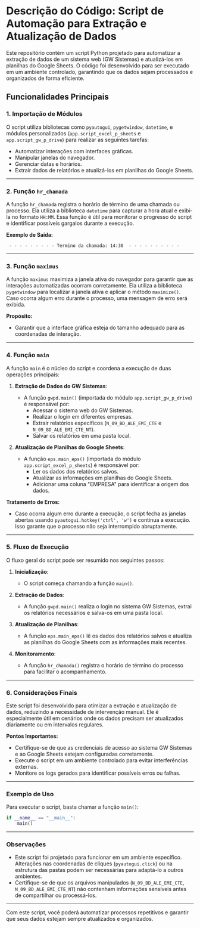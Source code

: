 # Descrição do Código: Script de Automação para Extração e Atualização de Dados

Este repositório contém um script Python projetado para automatizar a extração de dados de um sistema web (GW Sistemas) e atualizá-los em planilhas do Google Sheets. O código foi desenvolvido para ser executado em um ambiente controlado, garantindo que os dados sejam processados e organizados de forma eficiente.

## Funcionalidades Principais

### 1. **Importação de Módulos**
O script utiliza bibliotecas como `pyautogui`, `pygetwindow`, `datetime`, e módulos personalizados (`app.script_excel_p_sheets` e `app.script_gw_p_drive`) para realizar as seguintes tarefas:
- Automatizar interações com interfaces gráficas.
- Manipular janelas do navegador.
- Gerenciar datas e horários.
- Extrair dados de relatórios e atualizá-los em planilhas do Google Sheets.

---

### 2. **Função `hr_chamada`**
A função `hr_chamada` registra o horário de término de uma chamada ou processo. Ela utiliza a biblioteca `datetime` para capturar a hora atual e exibi-la no formato `HH:MM`. Essa função é útil para monitorar o progresso do script e identificar possíveis gargalos durante a execução.

**Exemplo de Saída:**
```
 - - - - - - - - - Termino da chamada: 14:30  - - - - - - - - - -
```

---

### 3. **Função `maximus`**
A função `maximus` maximiza a janela ativa do navegador para garantir que as interações automatizadas ocorram corretamente. Ela utiliza a biblioteca `pygetwindow` para localizar a janela ativa e aplicar o método `maximize()`. Caso ocorra algum erro durante o processo, uma mensagem de erro será exibida.

**Propósito:**
- Garantir que a interface gráfica esteja do tamanho adequado para as coordenadas de interação.

---

### 4. **Função `main`**
A função `main` é o núcleo do script e coordena a execução de duas operações principais:
1. **Extração de Dados do GW Sistemas**:
   - A função `gwpd.main()` (importada do módulo `app.script_gw_p_drive`) é responsável por:
     - Acessar o sistema web do GW Sistemas.
     - Realizar o login em diferentes empresas.
     - Extrair relatórios específicos (`N_09_BD_ALE_EMI_CTE` e `N_09_BD_ALE_EMI_CTE_NT`).
     - Salvar os relatórios em uma pasta local.

2. **Atualização de Planilhas do Google Sheets**:
   - A função `eps.main_eps()` (importada do módulo `app.script_excel_p_sheets`) é responsável por:
     - Ler os dados dos relatórios salvos.
     - Atualizar as informações em planilhas do Google Sheets.
     - Adicionar uma coluna "EMPRESA" para identificar a origem dos dados.

**Tratamento de Erros:**
- Caso ocorra algum erro durante a execução, o script fecha as janelas abertas usando `pyautogui.hotkey('ctrl', 'w')` e continua a execução. Isso garante que o processo não seja interrompido abruptamente.

---

### 5. **Fluxo de Execução**
O fluxo geral do script pode ser resumido nos seguintes passos:
1. **Inicialização**:
   - O script começa chamando a função `main()`.

2. **Extração de Dados**:
   - A função `gwpd.main()` realiza o login no sistema GW Sistemas, extrai os relatórios necessários e salva-os em uma pasta local.

3. **Atualização de Planilhas**:
   - A função `eps.main_eps()` lê os dados dos relatórios salvos e atualiza as planilhas do Google Sheets com as informações mais recentes.

4. **Monitoramento**:
   - A função `hr_chamada()` registra o horário de término do processo para facilitar o acompanhamento.

---

### 6. **Considerações Finais**
Este script foi desenvolvido para otimizar a extração e atualização de dados, reduzindo a necessidade de intervenção manual. Ele é especialmente útil em cenários onde os dados precisam ser atualizados diariamente ou em intervalos regulares.

**Pontos Importantes:**
- Certifique-se de que as credenciais de acesso ao sistema GW Sistemas e ao Google Sheets estejam configuradas corretamente.
- Execute o script em um ambiente controlado para evitar interferências externas.
- Monitore os logs gerados para identificar possíveis erros ou falhas.

---

### Exemplo de Uso
Para executar o script, basta chamar a função `main()`:

```python
if __name__ == "__main__":
    main()
```

---

### Observações
- Este script foi projetado para funcionar em um ambiente específico. Alterações nas coordenadas de cliques (`pyautogui.click`) ou na estrutura das pastas podem ser necessárias para adaptá-lo a outros ambientes.
- Certifique-se de que os arquivos manipulados (`N_09_BD_ALE_EMI_CTE`, `N_09_BD_ALE_EMI_CTE_NT`) não contenham informações sensíveis antes de compartilhar ou processá-los.

---

Com este script, você poderá automatizar processos repetitivos e garantir que seus dados estejam sempre atualizados e organizados.
